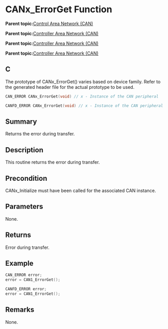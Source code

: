 # CANx\_ErrorGet Function

**Parent topic:**[Control Area Network \(CAN\)](GUID-B5AC476B-B06A-4C89-AB15-1BB515862877.md)

**Parent topic:**[Controller Area Network \(CAN\)](GUID-87A954BC-99B5-448D-BC6D-4C2250A9B58E.md)

**Parent topic:**[Controller Area Network \(CAN\)](GUID-9E2CB6D3-5052-4DCE-9DD7-68CC12674833.md)

**Parent topic:**[Controller Area Network \(CAN\)](GUID-F5B9ED1E-1BBD-4120-8CF5-C3104BED03CA.md)

## C

The prototype of CANx\_ErrorGet\(\) varies based on device family. Refer to the generated header file for the actual prototype to be used.

```c
CAN_ERROR CANx_ErrorGet(void) // x - Instance of the CAN peripheral

CANFD_ERROR CANx_ErrorGet(void) // x - Instance of the CAN peripheral
```

## Summary

Returns the error during transfer.

## Description

This routine returns the error during transfer.

## Precondition

CANx\_Initialize must have been called for the associated CAN instance.

## Parameters

None.

## Returns

Error during transfer.

## Example

```c
CAN_ERROR error;
error = CAN1_ErrorGet();
```

```c
CANFD_ERROR error;
error = CAN1_ErrorGet();
```

## Remarks

None.

